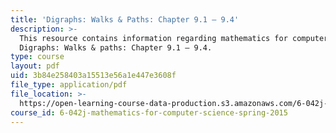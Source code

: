 ```yaml
---
title: 'Digraphs: Walks & Paths: Chapter 9.1 – 9.4'
description: >-
  This resource contains information regarding mathematics for computer science:
  Digraphs: Walks & paths: Chapter 9.1 – 9.4.
type: course
layout: pdf
uid: 3b84e258403a15513e56a1e447e3608f
file_type: application/pdf
file_location: >-
  https://open-learning-course-data-production.s3.amazonaws.com/6-042j-mathematics-for-computer-science-spring-2015/3b84e258403a15513e56a1e447e3608f_MIT6_042JS15_Session16.pdf
course_id: 6-042j-mathematics-for-computer-science-spring-2015
---
```

